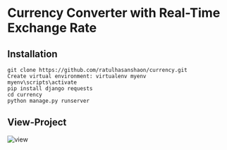# Currency Converter with Real-Time Exchange Rate

## Installation
```
git clone https://github.com/ratulhasanshaon/currency.git
Create virtual environment: virtualenv myenv
myenv\scripts\activate
pip install django requests
cd currency
python manage.py runserver

```


## View-Project

![view](../master/uisnip.jpg)
